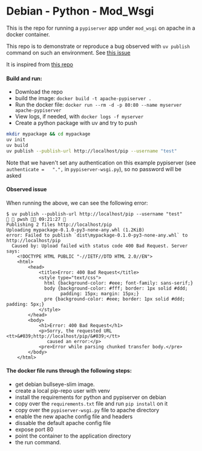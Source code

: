 # Debian - Python - Mod_Wsgi

This is the repo for running a `pypiserver` app under `mod_wsgi` on apache in a docker container.

This repo is to demonstrate or reproduce a bug observed with `uv publish` command on such an environment.
See [this issue](https://github.com/astral-sh/uv/issues/11862)

It is inspired from [this repo](https://github.com/carlostighe/apache-flask.git)

#### Build and run:

 * Download the repo
 * build the image: `docker build -t apache-pypiserver .`
 * Run the docker file: `docker run --rm -d -p 80:80 --name myserver apache-pypiserver`
 * View logs, if needed, with `docker logs -f myserver`
 * Create a python package with uv and try to push
 ```bash
 mkdir mypackage && cd mypackage
 uv init
 uv build
 uv publish --publish-url http://localhost/pip --username "test"
 ```
 Note that we haven't set any authentication on this example pypiserver (see `authenticate =   ".",` in `pypiserver-wsgi.py`), so no password will be asked

#### Observed issue 

When running the above, we can see the following error:

```
$ uv publish --publish-url http://localhost/pip --username "test"                                                                                                                                                                    pwsh  09:21:27  
Publishing 2 files http://localhost/pip
Uploading mypackage-0.1.0-py3-none-any.whl (1.2KiB)
error: Failed to publish `dist\mypackage-0.1.0-py3-none-any.whl` to http://localhost/pip
  Caused by: Upload failed with status code 400 Bad Request. Server says:
    <!DOCTYPE HTML PUBLIC "-//IETF//DTD HTML 2.0//EN">
    <html>
        <head>
            <title>Error: 400 Bad Request</title>
            <style type="text/css">
              html {background-color: #eee; font-family: sans-serif;}
              body {background-color: #fff; border: 1px solid #ddd;
                    padding: 15px; margin: 15px;}
              pre {background-color: #eee; border: 1px solid #ddd; padding: 5px;}
            </style>
        </head>
        <body>
            <h1>Error: 400 Bad Request</h1>
            <p>Sorry, the requested URL <tt>&#039;http://localhost/pip/&#039;</tt>
               caused an error:</p>
            <pre>Error while parsing chunked transfer body.</pre>
        </body>
    </html>
```


#### The docker file runs through the following steps:  

 - get debian bullseye-slim image.
 - create a local pip-repo user with venv
 - install the requirements for python and pypiserver on debian  
 - copy over the `requirements.txt` file and run `pip install` on it  
 - copy over the `pypiserver-wsgi.py` file to apache directory
 - enable the new apache config file and headers
 - dissable the default apache config file  
 - expose port 80
 - point the container to the application directory  
 - the run command. 

